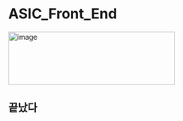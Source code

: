 # ASIC_Front_End
<img width="335" height="107" alt="image" src="https://github.com/user-attachments/assets/276b02d6-b240-45e6-b79a-b45d91f23884" />

## 끝났다 